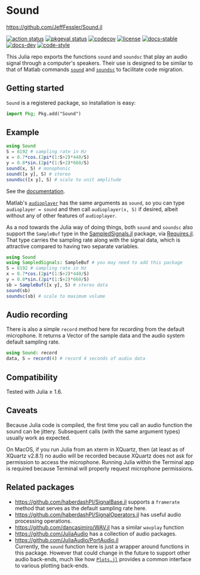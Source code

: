 # Sound

https://github.com/JeffFessler/Sound.jl

[![action status][action-img]][action-url]
[![pkgeval status][pkgeval-img]][pkgeval-url]
[![codecov][codecov-img]][codecov-url]
[![license][license-img]][license-url]
[![docs-stable][docs-stable-img]][docs-stable-url]
[![docs-dev][docs-dev-img]][docs-dev-url]
[![code-style][code-blue-img]][code-blue-url]

This Julia repo exports the functions
`sound`
and
`soundsc`
that play an audio signal through a computer's speakers.
Their use is designed to be similar to that of Matlab commands
[`sound`](https://www.mathworks.com/help/matlab/ref/sound.html)
and
[`soundsc`](https://www.mathworks.com/help/matlab/ref/soundsc.html)
to facilitate code migration.


## Getting started

`Sound` is a registered package,
so installation is easy:

```julia
import Pkg; Pkg.add("Sound")
```


## Example

```julia
using Sound
S = 8192 # sampling rate in Hz
x = 0.7*cos.(2pi*(1:S÷2)*440/S)
y = 0.8*sin.(2pi*(1:S÷2)*660/S)
sound(x, S) # monophonic
sound([x y], S) # stereo
soundsc([x y], S) # scale to unit amplitude
```

See the
[documentation](https://jefffessler.github.io/Sound.jl/stable).


Matlab's
[`audioplayer`](https://www.mathworks.com/help/matlab/ref/audioplayer.html)
has the same arguments as `sound`,
so you can type
`audioplayer = sound`
and then call
`audioplayer(x, S)`
if desired,
albeit without any of other features of `audioplayer`.

As a nod towards the Julia way of doing things,
both `sound` and `soundsc`
also support the `SampleBuf` type
in the
[SampledSignals.jl](https://github.com/JuliaAudio/SampledSignals.jl)
package,
via
[Requires.jl](https://github.com/JuliaPackaging/Requires.jl).
That type carries the sampling rate
along with the signal data,
which is attractive
compared to having two separate variables.

```julia
using Sound
using SampledSignals: SampleBuf # you may need to add this package
S = 8192 # sampling rate in Hz
x = 0.7*cos.(2pi*(1:S÷2)*440/S)
y = 0.8*sin.(2pi*(1:S÷2)*660/S)
sb = SampleBuf([x y], S) # stereo data
sound(sb)
soundsc(sb) # scale to maximum volume
```


## Audio recording

There is also a simple `record` method here
for recording from the default microphone.
It returns a Vector of the sample data
and the audio system default sampling rate.

```julia
using Sound: record
data, S = record(4) # record 4 seconds of audio data
```


## Compatibility

Tested with Julia ≥ 1.6.


## Caveats

Because Julia code is compiled,
the first time you call an audio function
the sound can be jittery.
Subsequent calls
(with the same argument types)
usually work as expected.

On MacOS, if you run Julia from an xterm in XQuartz,
then (at least as of XQuartz v2.8.1)
no audio will be recorded
because XQuartz does not ask for permission
to access the microphone.
Running Julia within the Terminal app is required
because Terminal will properly request microphone permissions.


## Related packages

* https://github.com/haberdashPI/SignalBase.jl
  supports a `framerate` method that serves as the default sampling rate here.
* https://github.com/haberdashPI/SignalOperators.jl
  has useful audio processing operations.
* https://github.com/dancasimiro/WAV.jl
  has a similar `wavplay` function
* https://github.com/JuliaAudio
  has a collection of audio packages.
* https://github.com/JuliaAudio/PortAudio.jl  
  Currently, the `sound` function here is just a wrapper
  around functions in this package.
  However that could change in the future
  to support other audio back-ends,
  much like how
  [`Plots.jl`](https://github.com/JuliaPlots/Plots.jl)
  provides a common interface to various plotting back-ends.


<!-- URLs -->
[action-img]: https://github.com/JeffFessler/Sound.jl/workflows/CI/badge.svg
[action-url]: https://github.com/JeffFessler/Sound.jl/actions
[build-img]: https://github.com/JeffFessler/Sound.jl/workflows/CI/badge.svg?branch=main
[build-url]: https://github.com/JeffFessler/Sound.jl/actions?query=workflow%3ACI+branch%3Amain
[pkgeval-img]: https://juliaci.github.io/NanosoldierReports/pkgeval_badges/S/Sound.svg
[pkgeval-url]: https://juliaci.github.io/NanosoldierReports/pkgeval_badges/S/Sound.html
[code-blue-img]: https://img.shields.io/badge/code%20style-blue-4495d1.svg
[code-blue-url]: https://github.com/invenia/BlueStyle
[codecov-img]: https://codecov.io/github/JeffFessler/Sound.jl/coverage.svg?branch=main
[codecov-url]: https://codecov.io/github/JeffFessler/Sound.jl?branch=main
[docs-stable-img]: https://img.shields.io/badge/docs-stable-blue.svg
[docs-stable-url]: https://JeffFessler.github.io/Sound.jl/stable
[docs-dev-img]: https://img.shields.io/badge/docs-dev-blue.svg
[docs-dev-url]: https://JeffFessler.github.io/Sound.jl/dev
[license-img]: http://img.shields.io/badge/license-MIT-brightgreen.svg?style=flat
[license-url]: LICENSE
